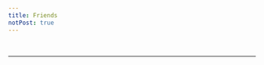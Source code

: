 ```yaml
---
title: Friends
notPost: true
---
```


<!-- ppl who i am familiar with -->
<Friend title="Escape" name="Fressive" href="https://fressive.cn/" />
<Friend title="徐亦轲的博客" name="XLightGod（徐亦轲）" href="http://blog.xlightgod.cf/" />
<Friend title="清浔" name="Tsing-Hsuen" href="http://cmath.cc/" />
<Friend title="练习小册" name="ExerciseBook" href="https://lhr.wiki/" />
<Friend title="黄瓜养殖基地" name="清纯的小黄瓜" href="http://blog.ggemo.com/" />
<Friend title="Intermediate Representation" name="Tesla Ice Zhang (ice1000)" href="https://ice1000.org/" />
<Friend title="落雪蜜罐" name="Yuki Chiyoda" href="http://me.ooo.cat/" />

<br />
<hr />
<br />

<!-- ppl who i'm not familiar with -->
<Friend title="OrzZz~" name="子不语" href="https://orzzz.org/" />
<Friend title="DiB Blog" name="DiB (DinnerBone)" href="https://dimerbone.github.io" />
<Friend title="SkinCrab's Blog" name="SkinCrab" href="https://skina.cn/" />
<Friend title="Fawdlstty 的博客" name="Fawdlstty" href="http://www.fawdlstty.com/" />
